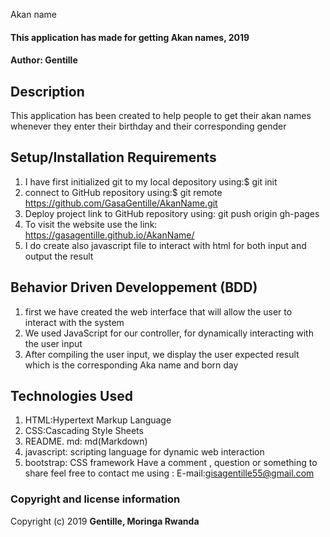  Akan name
#### This application has made for getting Akan names, 2019
####  **Author: Gentille**
## Description
This application has been created to help people to get their  akan names whenever they enter their birthday and their corresponding gender
## Setup/Installation Requirements
1. I have first initialized git to my local depository using:$ git init
2. connect to GitHub repository using:$ git remote https://github.com/GasaGentille/AkanName.git
3. Deploy project link to GitHub repository using: git push origin gh-pages
4. To visit the website use the link: https://gasagentille.github.io/AkanName/
5. I do create also javascript file to interact with html for both input and output the result
## Behavior Driven Developpement (BDD)
1. first we have created the web interface that will allow the user to interact with the system
2. We used JavaScript for our controller, for dynamically interacting with the user input
3. After compiling the user input, we display the user expected result which is the corresponding Aka name and born day
## Technologies Used
1. HTML:Hypertext Markup Language
2. CSS:Cascading Style Sheets
3. README. md: md(Markdown)
4. javascript: scripting language for dynamic web interaction
5. bootstrap: CSS framework
Have a comment , question or something to share  feel free to contact me using : E-mail:gisagentille55@gmail.com
### Copyright and license information
Copyright (c) 2019 **Gentille, Moringa Rwanda** 